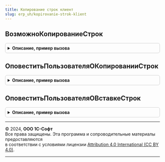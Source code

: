 ```yaml
---
title: Копирование строк клиент
slug: erp_uh/kopirovanie-strok-klient
---
```



## ВозможноКопированиеСтрок
<details style="margin: 1em 0; padding: 0.5em; border: 1px solid #ccc; border-radius: 6px;">

<summary style="font-weight: bold; cursor: pointer;">Описание, пример вызова</summary>

```bsl

// Проверяет заполненность реквизитов, необходимых для копирования
//
// Параметры:
//	ТекущаяСтрока - ДанныеФормыЭлементКоллекции  - Элемент табличной части, которую надо проверить на заполненность.
//
// Возвращаемое значение:
//	Булево - Ложь, если необходимые данные не заполнены.
//
Функция ВозможноКопированиеСтрок(ТекущаяСтрока) Экспорт
```

Пример вызова
```bsl
Результат = КопированиеСтрокКлиент.ВозможноКопированиеСтрок(ТекущаяСтрока) 
```
</details>

## ОповеститьПользователяОКопированииСтрок
<details style="margin: 1em 0; padding: 0.5em; border: 1px solid #ccc; border-radius: 6px;">

<summary style="font-weight: bold; cursor: pointer;">Описание, пример вызова</summary>

```bsl

// Вызывается в формах документов и справочников при копировании строк.
//
// Параметры:
//     КоличествоВыделенных - Число - количество выделенных строк табличной части.
//
Процедура ОповеститьПользователяОКопированииСтрок(КоличествоВыделенных) Экспорт
```

Пример вызова
```bsl
КопированиеСтрокКлиент.ОповеститьПользователяОКопированииСтрок(КоличествоВыделенных) 
```
</details>

## ОповеститьПользователяОВставкеСтрок
<details style="margin: 1em 0; padding: 0.5em; border: 1px solid #ccc; border-radius: 6px;">

<summary style="font-weight: bold; cursor: pointer;">Описание, пример вызова</summary>

```bsl

// Вызывается в формах документов и справочников при вставке строк.
//
// Параметры:
//     КоличествоВставленных - Число - количество вставленных строк в табличную часть.
//
Процедура ОповеститьПользователяОВставкеСтрок(КоличествоВставленных) Экспорт
```

Пример вызова
```bsl
КопированиеСтрокКлиент.ОповеститьПользователяОВставкеСтрок(КоличествоВставленных) 
```
</details>

---

© 2024, **ООО 1С-Софт**  
Все права защищены. Эта программа и сопроводительные материалы предоставляются  
в соответствии с условиями лицензии [Attribution 4.0 International (CC BY 4.0)](https://creativecommons.org/licenses/by/4.0/legalcode).

---
